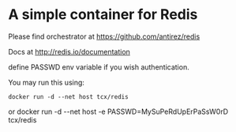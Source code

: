 # A simple container for Redis

Please find orchestrator at https://github.com/antirez/redis

Docs at http://redis.io/documentation

define PASSWD env variable if you wish authentication.

You may run this using:

    docker run -d --net host tcx/redis
or
    docker run -d --net host -e PASSWD=MySuPeRdUpErPaSsW0rD tcx/redis
